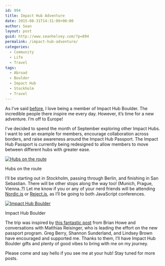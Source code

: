```yaml
---
id: 894
title: Impact Hub Adventure
date: 2015-08-31T14:31:09+00:00
author: Sean
layout: post
guid: http://www.seanhelvey.com/?p=894
permalink: /impact-hub-adventure/
categories:
  - Community
  - Life
  - Travel
tags:
  - Abroad
  - Boulder
  - Impact Hub
  - Stockholm
  - Travel
---
```

As I&#8217;ve said <a href="http://www.seanhelvey.com/cross-pollination/" target="_blank">before</a>, I love being a member of Impact Hub Boulder. The incredible people there inspire me every day. However, it&#8217;s time for a new adventure. I&#8217;m off to Europe!

I&#8217;ve decided to spend the month of September exploring other Impact Hubs. I want to set an example for members, encourage collaboration across borders, and raise awareness around the Impact Hub Passport. The Impact Hub Passport is currently being redesigned to allow members to move between different hubs with greater ease.

<div id="attachment_911" style="width: 310px" class="wp-caption aligncenter">
  <a href="/assets/images/seanhelvey/2015/08/map.png"><img src="/assets/images/seanhelvey/2015/08/map-300x234.png" alt="Hubs on the route" width="300" height="234" class="size-medium wp-image-911" srcset="/assets/images/seanhelvey/2015/08/map-300x234.png 300w, /assets/images/seanhelvey/2015/08/map-1024x797.png 1024w" sizes="(max-width: 300px) 100vw, 300px" /></a>

  <p class="wp-caption-text">
    Hubs on the route
  </p>
</div>

I&#8217;ll be starting out in Stockholm, passing through Berlin, and finishing in San Sebastian. There will be other stops along the way too! (Munich, Prague, Vienna..?) Let me know if you or any of your nerd friends will be attending <a href="http://nordicjs.com/" target="_blank">Nordic.js</a> or <a href="http://rejectjs.org/" target="_blank">Reject.js</a>, as I&#8217;ll be going to both JavaScript conferences.

<div id="attachment_915" style="width: 310px" class="wp-caption aligncenter">
  <a href="/assets/images/seanhelvey/2015/08/w_greg.jpg"><img src="/assets/images/seanhelvey/2015/08/w_greg-300x225.jpg" alt="Impact Hub Boulder" width="300" height="225" class="size-medium wp-image-915" srcset="/assets/images/seanhelvey/2015/08/w_greg-300x225.jpg 300w, /assets/images/seanhelvey/2015/08/w_greg.jpg 1024w" sizes="(max-width: 300px) 100vw, 300px" /></a>

  <p class="wp-caption-text">
    Impact Hub Boulder
  </p>
</div>

The trip was inspired by <a href="http://www.impacthub.net/2014/06/14/impact-hub-global-network-effect/" target="_blank">this fantastic post</a> from Brian Howe and conversations with Matthias Reisinger, who is leading the effort on the new passport program. Greg Berry, Shannon Sunderland, and Lindsey Brown have encouraged and supported me. Thanks to them, I&#8217;ll have Impact Hub Boulder gifts and plenty of good vibes to bring with me on my journey.

Please come and say hello if you see me at your hub! Stay tuned for more posts.